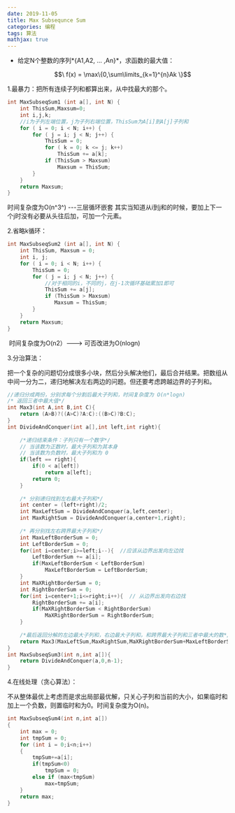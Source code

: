 ```yaml
---
date: 2019-11-05
title: Max Subsequnce Sum
categories: 编程
tags: 算法
mathjax: true
---
```

- 给定N个整数的序列*{A1,A2, ... ,An}*，求函数的最大值：

  $$\ f(x) = \max\{0,\sum\limits_{k=1}^{n}Ak \}$$
  
  <!-- more -->

1.最暴力：把所有连续子列和都算出来，从中找最大的那个。

```cpp
int MaxSubseqSum1 (int a[], int N) {
    int ThisSum,Maxsum=0;
    int i,j,k;
    //i为子列左端位置，j为子列右端位置，ThisSum为A[i]到A[j]子列和
    for ( i = 0; i < N; i++) {
        for ( j = i; j < N; j++) {
            ThisSum = 0;
            for ( k = 0; k <= j; k++)
                ThisSum += a[k];
            if (ThisSum > Maxsum)
                Maxsum = ThisSum;
        }
    }
    return Maxsum;
}
```

   时间复杂度为O(n^3^) ---三层循环嵌套  其实当知道从i到j和的时候，要加上下一个j时没有必要从头往后加，可加一个元素。

2.省略k循环：

```cpp
int MaxSubseqSum2 (int a[], int N) {
    int ThisSum, Maxsum = 0;
    int i, j;
    for ( i = 0; i < N; i++) {
        ThisSum = 0;
        for ( j = i; j < N; j++) {
            //对于相同的i，不同的j，在j-1次循环基础累加1即可
            ThisSum += a[j];
            if (ThisSum > Maxsum)
               Maxsum = ThisSum;
        }
    }
    return Maxsum;
}
```

​      时间复杂度为O(n2）--->  可否改进为O(nlogn)

3.分治算法：

​	 把一个复杂的问题切分成很多小块，然后分头解决他们，最后合并结果。把数组从中间一分为二，递归地解决左右两边的问题。但还要考虑跨越边界的子列和。

```cpp
//递归分成两份，分别求每个分割后最大子列和，时间复杂度为 O(n*logn)
/* 返回三者中最大值*/
int Max3(int A,int B,int C){
    return (A>B)?((A>C)?A:C):((B>C)?B:C);
}
int DivideAndConquer(int a[],int left,int right){
    
    /*递归结束条件：子列只有一个数字*/
    // 当该数为正数时，最大子列和为其本身
    // 当该数为负数时，最大子列和为 0
    if(left == right){
        if(0 < a[left])  
            return a[left];
        return 0;
    }
    
    /* 分别递归找到左右最大子列和*/ 
    int center = (left+right)/2; 
    int MaxLeftSum = DivideAndConquer(a,left,center);
    int MaxRightSum = DivideAndConquer(a,center+1,right);
    
    /* 再分别找左右跨界最大子列和*/
    int MaxLeftBorderSum = 0;
    int LeftBorderSum = 0;
    for(int i=center;i>=left;i--){  //应该从边界出发向左边找
        LeftBorderSum += a[i];
        if(MaxLeftBorderSum < LeftBorderSum)
 			MaxLeftBorderSum = LeftBorderSum;   
    }
    int MaXRightBorderSum = 0;
    int RightBorderSum = 0;
    for(int i=center+1;i<=right;i++){  // 从边界出发向右边找
        RightBorderSum += a[i];
        if(MaXRightBorderSum < RightBorderSum)
            MaXRightBorderSum = RightBorderSum;
    }
    
    /*最后返回分解的左边最大子列和，右边最大子列和，和跨界最大子列和三者中最大的数*/
	return Max3(MaxLeftSum,MaxRightSum,MaXRightBorderSum+MaxLeftBorderSum);
}
int MaxSubseqSum3(int n,int a[]){
    return DivideAndConquer(a,0,n-1);
}
```

4.在线处理（贪心算法）：

​      不从整体最优上考虑而是求出局部最优解，只关心子列和当前的大小，如果临时和加上一个负数，则置临时和为0。时间复杂度为O(n)。

```cpp
int MaxSubseqSum4(int n,int a[])
{
    int max = 0;
    int tmpSum = 0;
    for (int i = 0;i<n;i++)
    {
        tmpSum+=a[i];
        if(tmpSum<0)
            tmpSum = 0;
        else if (max<tmpSum)
            max=tmpSum;            
    }
    return max;
}
```
